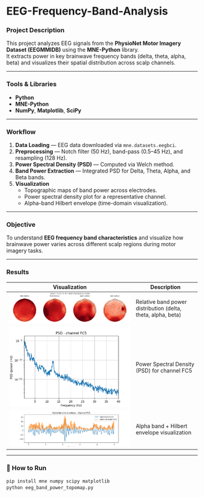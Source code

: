 # EEG-Frequency-Band-Analysis

###  Project Description
This project analyzes EEG signals from the **PhysioNet Motor Imagery Dataset (EEGMMIDB)** using the **MNE-Python** library.  
It extracts power in key brainwave frequency bands (delta, theta, alpha, beta) and visualizes their spatial distribution across scalp channels.

---

###  Tools & Libraries
- **Python**
- **MNE-Python**
- **NumPy**, **Matplotlib**, **SciPy**

---

###  Workflow
1. **Data Loading** — EEG data downloaded via `mne.datasets.eegbci`.
2. **Preprocessing** — Notch filter (50 Hz), band-pass (0.5–45 Hz), and resampling (128 Hz).
3. **Power Spectral Density (PSD)** — Computed via Welch method.
4. **Band Power Extraction** — Integrated PSD for Delta, Theta, Alpha, and Beta bands.
5. **Visualization**
   - Topographic maps of band power across electrodes.
   - Power spectral density plot for a representative channel.
   - Alpha-band Hilbert envelope (time-domain visualization).

---

###  Objective
To understand **EEG frequency band characteristics** and visualize how brainwave power varies across different scalp regions during motor imagery tasks.

---

###  Results
| Visualization | Description |
|----------------|--------------|
| ![Topomap](https://github.com/radhikadwivedi471/EEG-Frequency-Band-Analysis/raw/main/output/topomap.png) | Relative band power distribution (delta, theta, alpha, beta) |
| ![PSD](https://github.com/radhikadwivedi471/EEG-Frequency-Band-Analysis/raw/main/output/psd_fc5.png) | Power Spectral Density (PSD) for channel FC5 |
| ![Alpha Envelope](https://github.com/radhikadwivedi471/EEG-Frequency-Band-Analysis/raw/main/output/alpha_envelope.png) | Alpha band + Hilbert envelope visualization |

---

### 🚀 How to Run
```bash
pip install mne numpy scipy matplotlib
python eeg_band_power_topomap.py
